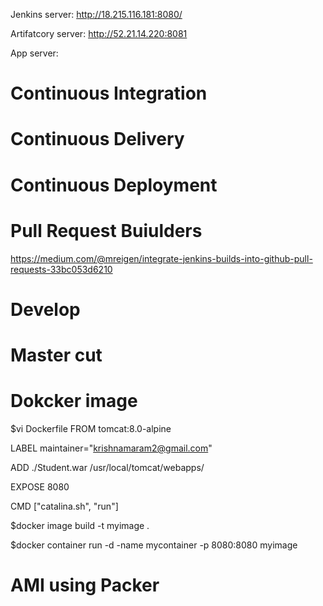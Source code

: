 Jenkins server: http://18.215.116.181:8080/

Artifatcory server: http://52.21.14.220:8081

App server: 


Continuous Integration
=====================








Continuous Delivery
======================









Continuous Deployment
==========================





Pull Request Buiulders
==========================
https://medium.com/@mreigen/integrate-jenkins-builds-into-github-pull-requests-33bc053d6210



Develop 
===============


Master cut
===================




Dokcker image
=====================
$vi Dockerfile
FROM tomcat:8.0-alpine

LABEL maintainer="krishnamaram2@gmail.com"

ADD ./Student.war /usr/local/tomcat/webapps/

EXPOSE 8080

CMD ["catalina.sh", "run"]

$docker image build -t myimage .

$docker container  run -d -name mycontainer  -p 8080:8080 myimage


AMI using Packer
==================
